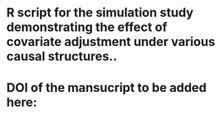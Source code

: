 # R script for the simulation study demonstrating the effect of covariate adjustment under various causal structures..

# DOI of the mansucript to be added here:
